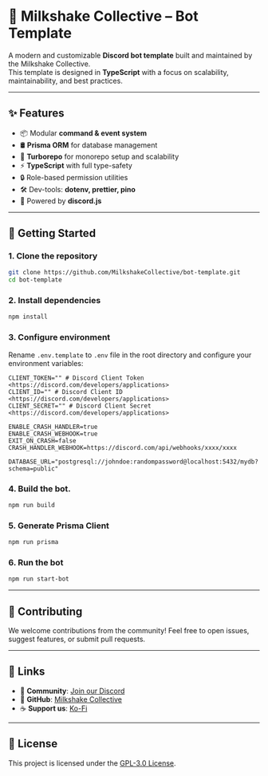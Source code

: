 # 🥤 Milkshake Collective – Bot Template

A modern and customizable **Discord bot template** built and maintained by the Milkshake Collective.  
This template is designed in **TypeScript** with a focus on scalability, maintainability, and best practices.  

---

## ✨ Features
- 📦 Modular **command & event system**  
- 🛢 **Prisma ORM** for database management  
- 🚀 **Turborepo** for monorepo setup and scalability  
- ⚡ **TypeScript** with full type-safety  
- 🔒 Role-based permission utilities  
- 🛠 Dev-tools: **dotenv, prettier, pino**  
- 🤖 Powered by **discord.js**  

---

## 🚀 Getting Started

### 1. Clone the repository
```bash
git clone https://github.com/MilkshakeCollective/bot-template.git
cd bot-template
````

### 2. Install dependencies

```bash
npm install
```

### 3. Configure environment

Rename `.env.template` to `.env` file in the root directory and configure your environment variables:

```
CLIENT_TOKEN="" # Discord Client Token <https://discord.com/developers/applications>
CLIENT_ID="" # Discord Client ID <https://discord.com/developers/applications>
CLIENT_SECRET="" # Discord Client Secret <https://discord.com/developers/applications>

ENABLE_CRASH_HANDLER=true
ENABLE_CRASH_WEBHOOK=true
EXIT_ON_CRASH=false
CRASH_HANDLER_WEBHOOK=https://discord.com/api/webhooks/xxxx/xxxx

DATABASE_URL="postgresql://johndoe:randompassword@localhost:5432/mydb?schema=public"
```

### 4. Build the bot.

```bash
npm run build
```

### 5. Generate Prisma Client

```bash
npm run prisma
```

### 6. Run the bot

```bash
npm run start-bot
```

---

## 🤝 Contributing

We welcome contributions from the community!
Feel free to open issues, suggest features, or submit pull requests.

---

## 📌 Links

* 💬 **Community**: [Join our Discord](https://discord.gg/wSAkewmzAM)
* 🔗 **GitHub**: [Milkshake Collective](https://github.com/MilkshakeCollective)
* ☕ **Support us**: [Ko-Fi](https://ko-fi.com/duckodas)

---

## 📜 License

This project is licensed under the [GPL-3.0 License](LICENSE).